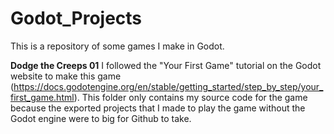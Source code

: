 # Godot_Projects
This is a repository of some games I make in Godot.

**Dodge the Creeps 01**
I followed the "Your First Game" tutorial on the Godot website to make this game (https://docs.godotengine.org/en/stable/getting_started/step_by_step/your_first_game.html).
This folder only contains my source code for the game because the exported projects that I made to play the game without the Godot engine were to big for Github to take.
